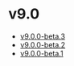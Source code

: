 # v9.0

- [v9.0.0-beta.3](v9.0.0-3.ja.md)
- [v9.0.0-beta.2](v9.0.0-2.ja.md)
- [v9.0.0-beta.1](v9.0.0-1.ja.md)
